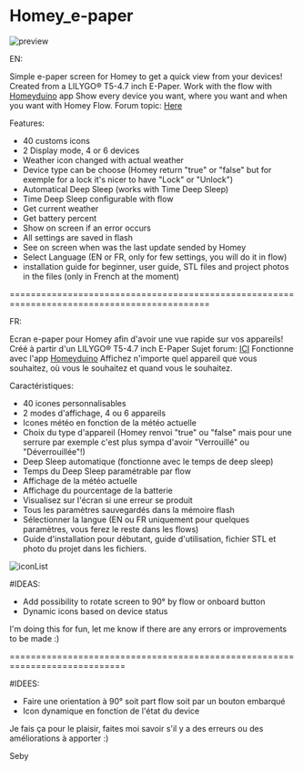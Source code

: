# Homey_e-paper

![preview](https://user-images.githubusercontent.com/17813720/210804756-72a217c0-4635-45a9-98fc-5e2a97cf33e6.jpg)


EN:

Simple e-paper screen for Homey to get a quick view from your devices!
Created from a LILYGO® T5-4.7 inch E-Paper. 
Work with the flow with [Homeyduino]( https://homey.app/fr-fr/app/com.athom.homeyduino/Homeyduino/ ) app
Show every device you want, where you want and when you want with Homey Flow.
Forum topic: [Here](https://community.homey.app/t/homeyduino-e-paper-pour-homey/74193)

Features:
- 40 customs icons
- 2 Display mode, 4 or 6 devices
- Weather icon changed with actual weather
- Device type can be choose (Homey return "true" or "false" but for exemple for a lock it's nicer to have "Lock" or "Unlock")
- Automatical Deep Sleep (works with Time Deep Sleep)
- Time Deep Sleep configurable with flow
- Get current weather
- Get battery percent
- Show on screen if an error occurs
- All settings are saved in flash
- See on screen when was the last update sended by Homey
- Select Language (EN or FR, only for few settings, you will do it in flow)
- installation guide for beginner, user guide, STL files and project photos in the files (only in French at the moment)



============================================================================================

FR:

Ecran e-paper pour Homey afin d'avoir une vue rapide sur vos appareils!
Créé à partir d'un LILYGO® T5-4.7 inch E-Paper
Sujet forum: [ICI](https://community.homey.app/t/homeyduino-e-paper-pour-homey/74193)
Fonctionne avec l'app  [Homeyduino](https://homey.app/fr-fr/app/com.athom.homeyduino/Homeyduino/)
Affichez n'importe quel appareil que vous souhaitez, où vous le souhaitez et quand vous le souhaitez.

Caractéristiques:
- 40 icones personnalisables
- 2 modes d'affichage, 4 ou 6 appareils
- Icones météo en fonction de la météo actuelle
- Choix du type d'appareil (Homey renvoi "true" ou "false" mais pour une serrure par exemple c'est plus sympa d'avoir "Verrouillé" ou "Déverrouillée"!)
- Deep Sleep automatique (fonctionne avec le temps de deep sleep)
- Temps du Deep Sleep paramétrable par flow
- Affichage de la météo actuelle
- Affichage du pourcentage de la batterie
- Visualisez sur l'écran si une erreur se produit
- Tous les paramètres sauvegardés dans la mémoire flash
- Sélectionner la langue (EN ou FR uniquement pour quelques paramètres, vous ferez le reste dans les flows)
- Guide d'installation pour débutant, guide d'utilisation, fichier STL et photo du projet dans les fichiers.

![iconList](https://user-images.githubusercontent.com/17813720/210806872-ae92b02d-a3fb-408f-a934-41c761caf09c.jpg)




#IDEAS:

- Add possibility to rotate screen to 90° by flow or onboard button
- Dynamic icons based on device status


I'm doing this for fun, let me know if there are any errors or improvements to be made :)

============================================================================
     
#IDEES:

- Faire une orientation à 90° soit part flow soit par un bouton embarqué
- Icon dynamique en fonction de l'état du device



Je fais ça pour le plaisir, faites moi savoir s'il y a des erreurs ou des améliorations à apporter :)

Seby 

